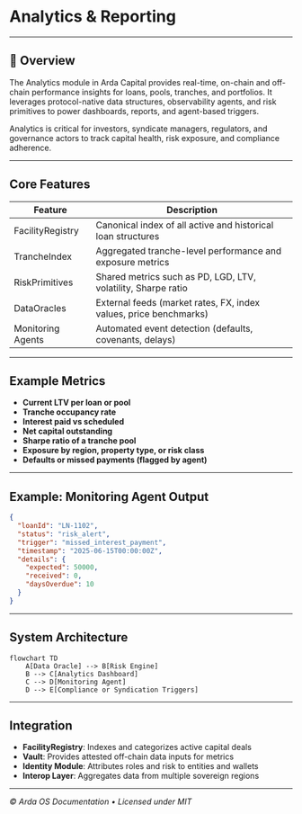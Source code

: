 # Analytics & Reporting

---

## 🧭 Overview

The Analytics module in Arda Capital provides real-time, on-chain and off-chain performance insights for loans, pools, tranches, and portfolios. It leverages protocol-native data structures, observability agents, and risk primitives to power dashboards, reports, and agent-based triggers.

Analytics is critical for investors, syndicate managers, regulators, and governance actors to track capital health, risk exposure, and compliance adherence.

---

## Core Features

| Feature | Description |
|---------|-------------|
| FacilityRegistry | Canonical index of all active and historical loan structures |
| TrancheIndex | Aggregated tranche-level performance and exposure metrics |
| RiskPrimitives | Shared metrics such as PD, LGD, LTV, volatility, Sharpe ratio |
| DataOracles | External feeds (market rates, FX, index values, price benchmarks) |
| Monitoring Agents | Automated event detection (defaults, covenants, delays) |

---

## Example Metrics

- **Current LTV per loan or pool**
- **Tranche occupancy rate**
- **Interest paid vs scheduled**
- **Net capital outstanding**
- **Sharpe ratio of a tranche pool**
- **Exposure by region, property type, or risk class**
- **Defaults or missed payments (flagged by agent)**

---

## Example: Monitoring Agent Output

```json
{
  "loanId": "LN-1102",
  "status": "risk_alert",
  "trigger": "missed_interest_payment",
  "timestamp": "2025-06-15T00:00:00Z",
  "details": {
    "expected": 50000,
    "received": 0,
    "daysOverdue": 10
  }
}
```

---

## System Architecture

```mermaid
flowchart TD
    A[Data Oracle] --> B[Risk Engine]
    B --> C[Analytics Dashboard]
    C --> D[Monitoring Agent]
    D --> E[Compliance or Syndication Triggers]
```

---

## Integration

- **FacilityRegistry**: Indexes and categorizes active capital deals
- **Vault**: Provides attested off-chain data inputs for metrics
- **Identity Module**: Attributes roles and risk to entities and wallets
- **Interop Layer**: Aggregates data from multiple sovereign regions

---

*© Arda OS Documentation • Licensed under MIT*
